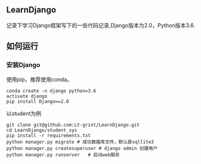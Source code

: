## LearnDjango

记录下学习Django框架写下的一些代码记录,Django版本为2.0，Python版本3.6.

## 如何运行
### 安装Django
使用pip，推荐使用conda。
```
conda create -n django python=3.6
activate django
pip install Django==2.0
```
以student为例
```
git clone git@github.com:Lt-grint/LearnDjango.git
cd LearnDjango/student_sys
pip install -r requirements.txt
python manager.py migrate # 成功数据库文件，默认是sqllite3
python manager.py createsuperuser # django admin 创建用户 
python manager.py runserver   # 启动web服务
```